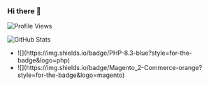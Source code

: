 ### Hi there 👋

![Profile Views](https://komarev.com/ghpvc/?username=YourUsername&style=for-the-badge&color=blueviolet)

![GitHub Stats](https://github-readme-stats.vercel.app/api?username=eduard13)
<ul>
  <li>![](https://img.shields.io/badge/PHP-8.3-blue?style=for-the-badge&logo=php)</li>
  <li>![](https://img.shields.io/badge/Magento_2-Commerce-orange?style=for-the-badge&logo=magento)</li>
</ul>

<!--
**eduard13/eduard13** is a ✨ _special_ ✨ repository because its `README.md` (this file) appears on your GitHub profile.

Here are some ideas to get you started:

- 🔭 I’m currently working on ...
- 🌱 I’m currently learning ...
- 👯 I’m looking to collaborate on ...
- 🤔 I’m looking for help with ...
- 💬 Ask me about ...
- 📫 How to reach me: ...
- 😄 Pronouns: ...
- ⚡ Fun fact: ...
-->
